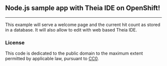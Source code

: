 ## Node.js sample app with Theia IDE on OpenShift!
-----------------

This example will serve a welcome page and the current hit count as stored in a database. It will also allow to edit with web based Theia IDE.

### License

This code is dedicated to the public domain to the maximum extent permitted by applicable law, pursuant to [CC0](http://creativecommons.org/publicdomain/zero/1.0/).
